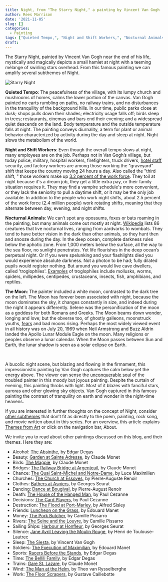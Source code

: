 ```yaml
---
title: Night, from "The Starry Night," a painting by Vincent Van Gogh
author: Rees Morrison
date: '2021-11-05'
slug: []
categories:
  - Painting
tags: ["Quieted Tempo,", "Night and Shift Workers,", "Nocturnal Animals,", "The Moon",]
draft: 
---
```


The Starry Night, painted by Vincent Van Gogh near the end of his life, mystically and magically depicts a small hamlet at night with a teeming mélange of swirling stars overhead.   From this famous painting we can amplify several subthemes of Night.

<!--more-->

![Starry Night](/media/NightStarry.jpg)

**Quieted Tempo**:  The peacefulness of the village, with its lumpy church and mushrooms of homes, calms the lower portion of the canvas.  Van Gogh painted no carts rumbling on paths, no railway trains, and no disturbances in the tranquility of the background hills.  In our time, public parks close at dusk; shops pulls down their shades; electricity usage falls off; birds sleep in trees; restaurants, cinemas and bars end their evening; and a widespread quiet descends on the land.  Body temperature and the outside temperature falls at night.  The painting conveys diurnality, a term for plant or animal behavior characterized by activity during the day and sleep at night.  Night slows the metabolism of the world.

**Night and Shift Workers**:  Even though the overall tempo slows at night, many employees are on the job.  Perhaps not in Van Gogh’s village, but today police, military, hospital workers, firefighters, truck drivers, [hotel staff](https://themesfromart.com/post/2021-11-05-night-from-it-happened-one-night-a-movie-starring-clark-gable-and-claudette-colbert/nighthappened/), security, and factory workers are among those working the "graveyard" shift that keeps the country moving 24 hours a day.   Also called the "third shift, " those workers make up [3.2 percent of the work force](https://consumer.healthday.com/encyclopedia/work-and-health-41/occupational-health-news-507/shift-workers-646677.html).  They toil at night because it's a dream job, they get a little extra pay, or their family situation requires it.  They may find a vampire schedule's more convenient, or they lack the seniority to pull a daytime shift, or it may be the only job available.  In addition to the people who work night shifts, about 2.5 percent of the work force (2.4 million people) work rotating shifts, meaning that they alternate between day, evening, and night shifts.

**Nocturnal Animals**:  We can’t spot any opossums, foxes or bats roaming in the painting, but many animals come out mostly at night. [Wikipedia](https://en.wikipedia.org/wiki/List_of_nocturnal_animals) lists 86 creatures that live nocturnal lives, ranging from aardvarks to wombats.   They tend to have better vision in the dark than other animals, so they hunt then and snooze during the day.  In the deep ocean, complete darkness rules below the aphotic zone.  From 1,000 meters below the surface, all the way to the sea floor, no sunlight penetrates.  Yet life flourishes in the deep ocean’s perpetual night.  Or if you were spelunking and your flashlights died you would experience absolute darkness.  Not a photon to be had; fully dilated pupils would register nothing.  But around you would live cave dwellers, called 'troglophiles'.  [Examples](https://www.wildlifewatch.org.uk/animal-habitats/caves) of troglophiles include mollusks, worms, spiders, millipedes, centipedes, crustaceans, insects, fish, amphibians, and reptiles.

**The Moon**:   The painter included a white moon, contrasted to the dark tree on the left.  The Moon has forever been associated with night, because the moon dominates the sky, it changes constantly in size, and indeed during the night it appears differently.  Selene was the personification of the moon as a goddess for both Romans and Greeks.  The Moon beams down wonder, longing and love; but the obverse too, of ghostly galleons, moonstruck youths, [fears](https://themesfromart.com/post/2021-11-05-night-from-stand-by-me-a-song-sung-by-ben-e-king/nightstand/) and bad moons rising.  Perhaps the most widely viewed event in all history was on July 20, 1969 when Neil Armstrong and Buzz Aldrin landed the Apollo Lunar Module Eagle on the moon.  Many religions or peoples observe a lunar calendar.  When the Moon passes between Sun and Earth, the lunar shadow is seen as a solar eclipse on Earth.

&nbsp;

A bucolic night scene, but blazing and flowing in the firmament, this impressionistic painting by Van Gogh captures the calm below yet the energy above.  The viewer can sense the [unconquerable soul](https://themesfromart.com/post/2021-11-05-night-from-invictus-a-poem-by-william-ernest-henley/nightinvictus/) of the troubled painter in this moody but joyous painting.  Despite the curtain of evening, this painting throbs with light.  Most of it blazes with fanciful stars, auroras and other glowing sky objects.  Van Gogh captured in this famous painting the contrast of tranquility on earth and wonder in the night-time heavens.

If you are interested in further thoughts on the concept of Night, consider [other subthemes](https://themesfromart.com/post/2021-10-15-money-additional-subthemes/moneyaddl/) that don’t fit as directly to the poem, painting, rock song, and movie written about in this series.  For an overview, this article explains [Themes from Art](http://bit.ly/3sRXopI) or click on the navigation bar, About.

We invite you to read about other paintings discussed on this blog, and their themes.  Here they are: 

* Alcohol: [The Absinthe](https://themesfromart.com/post/2021-02-03-alcohol-absinthe-degas/alcoholabsinthedegas/), by Edgar Degas
* Beauty: [Garden at Sainte Adresse](https://themesfromart.com/post/2021-04-21-beauty-garden-at-sainte-adresse-from-a-painting-by-claude-monet/beautystadress/), by Claude Monet
* Birds: [The Magpie](https://themesfromart.com/post/2021-06-07-birds-the-magpie-a-painting-by-claude-monet/birdsmagpie/), by Claude Monet
* Bridges: [The Railway Bridge at Argenteuil](https://themesfromart.com/post/2021-07-26-bridges-from-the-railway-bridge-at-argenteuill-a-painting-by-claude-monet/bridgesmonet/), by Claude Monet
* Chance: [The Quai Saint-Michel and Notre-Dame](http://localhost:4321/post/2021-03-14-chancechurch/chancechurch/), by Luce Maximilien
* Churches: [The Church at Essoyes](https://themesfromart.com/post/2021-05-21-churches-from-the-church-at-essoyes-a-painting-by-pierre-auguste-renoir/churchesrenoir/), by Pierre-Auguste Renoir 
* Clothes: [Bathers at Asniers](https://themesfromart.com/post/2021-08-30-clothes-from-bathers-at-asnieres-a-painting-by-georges-seurat/clothesbathers/), by Georges Seurat
* Dancing: [Dance at Bougival](https://themesfromart.com/post/2021-09-09-dancing-from-dance-at-bougival-a-painting-by-pierre-august-renoir/dancingbougival/), by Pierre-August Renoir
* Death: [The House of the Hanged Man](https://themesfromart.com/post/2021-05-03-death-from-house-of-the-hanged-man-a-painting-by-paul-cezanne/deathhanged/), by Paul Cezanne
* Decisions: [The Card Players](https://themesfromart.com/post/2021-02-08-decisions-the-card-players-a-painting-by-paul-cezanne/decisionscardplayerscezanne/), by Paul Cezanne
* Destruction: [The Flood at Port-Marley](https://themesfromart.com/post/2021-02-18-destruction-from-flood-at-port-marly-a-painting-by-alfred-sisley/destructionflood/), by Alfred Sisley
* Friends: [Luncheon on the Grass](https://themesfromart.com/post/2021-06-20-friends-luncheon-on-the-grass-a-painting-by-edouard-manet/friendsluncheon/), by Edouard Manet
* Money: [The Pork Butcher](https://themesfromart.com/post/2021-10-15-money-from-the-pork-butcher-a-painting-by-camille-pissarro/moneypork/), by Camille Pissarro
* Rivers: [The Seine and the Louvre](https://themesfromart.com/post/2021-10-03-rivers-from-the-seine-and-the-louvre-a-painting-by-camille-pissarro/riversseine/), by Camille Pissarro
* Sailing Ships: [Harbour at Honfleur](https://themesfromart.com/post/2021-06-26-sailing-ships-harbour-at-honfleur-a-painting-by-georges-seurat/sailinghonfleur/), by Georges Seurat
* Silence: [Jane Avril Leaving the Moulin Rouge](https://themesfromart.com/post/silenceavril/), by Henri de Toulouse-Lautrec
* Sleep: [The Siesta](https://themesfromart.com/post/2021-09-22-sleep-from-the-siesta-a-painting-by-vincent-van-gogh/sleepsiesta/), by Vincent Van Gogh
* Soldiers: [The Execution of Maximilian](https://themesfromart.com/post/2021-08-02-soldiers-the-execution-of-maximilian-a-painting-by-edouard-manet/soldiersmanet/), by Edouard Manet 
* Sports: [Racers Before the Stands](https://themesfromart.com/post/2021-07-12-sports-from-racers-before-the-stands-a-painting-by-edgar-degas/sportsdegas/), by Edgar Degas
* Time:	[The Bellili Family](https://themesfromart.com/post/2021-03-08-time-from-the-bellili-family-by-edgar-degas/timebellili/), by Edgar Degas
* Trains: [Gare St. Lazare](https://themesfromart.com/post/2021-05-10-trainslazare/trainslazare/), by Claude Monet
* Wind: [The Man at the Helm](https://themesfromart.com/post/2021-08-12-wind-from-the-man-at-the-helm-a-painting-by-theo-van-rysselberghe/windhelm/), by Theo van Rysselberghe
* Work:	[The Floor Scrapers](https://themesfromart.com/post/2021-02-26-workscrapers/workscrapers/), by Gustave Caillebotte


